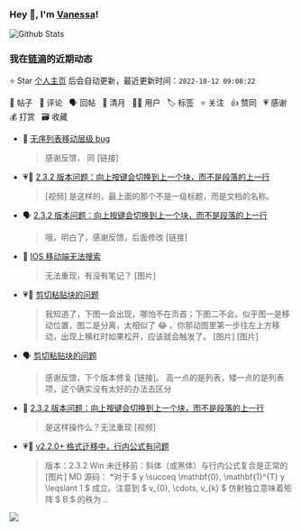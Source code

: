 ### Hey 👋, I'm [Vanessa](http://vanessa.b3log.org/)!

![Github Stats](https://github-readme-stats.vercel.app/api?username=Vanessa219&show_icons=true)

<!--events start -->

### 我在[链滴](https://ld246.com)的近期动态

⭐️ Star [个人主页](https://github.com/Vanessa219/Vanessa219) 后会自动更新，最近更新时间：`2022-10-12 09:08:22`

📝 帖子 &nbsp; 💬 评论 &nbsp; 🗣 回帖 &nbsp; 🌙 清月 &nbsp; 👨‍💻 用户 &nbsp; 🏷️ 标签 &nbsp; ⭐️ 关注 &nbsp; 👍 赞同 &nbsp; 💗 感谢 &nbsp; 💰 打赏 &nbsp; 🗃 收藏

* 💬 [无序列表移动层级 bug](https://ld246.com/article/1665492848961/comment/1665496322808#comments)

  > 感谢反馈， 同 [链接]
* 💗💬 [2.3.2 版本问题：向上按键会切换到上一个块，而不是段落的上一行](https://ld246.com/article/1665451164185/comment/1665464300625#comments)

  > [视频] 是这样的，最上面的那个不是一级标题，而是文档的名称。
* 🗣 [2.3.2 版本问题：向上按键会切换到上一个块，而不是段落的上一行](https://ld246.com/article/1665451164185/comment/1665464300625#comments)

  > 哦，明白了，感谢反馈，后面修改 [链接]
* 💬 [IOS 移动端无法搜索](https://ld246.com/article/1665471975882/comment/1665490146711#comments)

  > 无法重现，有没有笔记？ [图片]
* 💗💬 [剪切粘贴块的问题](https://ld246.com/article/1665448570858/comment/1665453304865#comments)

  > 我知道了，下图一会出现，哪怕不在页首；下图二不会。似乎图一是移动位置，图二是分离，太相似了 😂 。你那动图里第一步往左上方移动，出现上横杠时如果松开，应该就会触发了。 [图片] [图片]
* 🗣 [剪切粘贴块的问题](https://ld246.com/article/1665448570858/comment/1665453304865#comments)

  > 感谢反馈，下个版本修复 [链接]。 高一点的是列表，矮一点的是列表项，这个确实没有太好的办法去区分
* 💬 [2.3.2 版本问题：向上按键会切换到上一个块，而不是段落的上一行](https://ld246.com/article/1665451164185/comment/1665453409352#comments)

  > 是这样操作么？无法重现 [视频]
* 💗📝 [v2.2.0+ 格式迁移中，行内公式有问题](https://ld246.com/article/1665450033410)

  > 版本：2.3.2 Win 未迁移前：斜体（或黑体）与行内公式复合是正常的 [图片] MD 源码： *对于 $ y \succeq \mathbf{0}, \mathbf{1}^{T} y \leqslant 1 $ 成立。注意到 $ v_{0}, \cdots, v_{k} $ 仿射独立意味着矩阵 $ B $ 的秩为  ..


<!--events end -->

<a title="Hits" target="_blank" href="https://github.com/Vanessa219/Vanessa219"><img src="https://hits.b3log.org/Vanessa219/Vanessa219.svg"></a>
